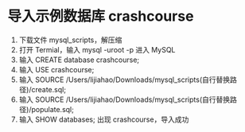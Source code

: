 # 导入示例数据库 crashcourse
1. 下载文件 mysql_scripts，解压缩
2. 打开 Termial，输入 mysql -uroot -p 进入 MySQL
3. 输入 CREATE database crashcourse;
4. 输入 USE crashcourse;
5. 输入 SOURCE /Users/lijiahao/Downloads/mysql_scripts(自行替换路径)/create.sql;
6. 输入 SOURCE /Users/lijiahao/Downloads/mysql_scripts(自行替换路径)/populate.sql;
7. 输入 SHOW databases; 出现 crashcourse，导入成功
